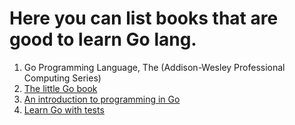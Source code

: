 # Here you can list books that are good to learn Go lang.
1. Go Programming Language, The (Addison-Wesley Professional Computing Series)
2. [The little Go book](https://www.openmymind.net/The-Little-Go-Book/)
3. [An introduction to programming in Go](http://www.golang-book.com/)
4. [Learn Go with tests](https://quii.gitbook.io/learn-go-with-tests/)
